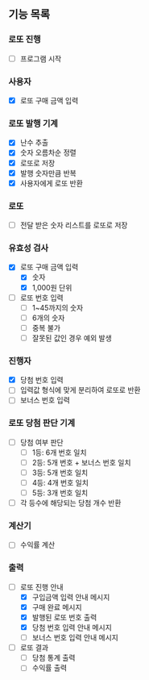 ## 기능 목록
### 로또 진행
- [ ] 프로그램 시작

### 사용자
- [X] 로또 구매 금액 입력

### 로또 발행 기계
- [X] 난수 추출
- [X] 숫자 오름차순 정렬
- [X] 로또로 저장
- [X] 발행 숫자만큼 반복
- [X] 사용자에게 로또 반환

### 로또
- [ ] 전달 받은 숫자 리스트를 로또로 저장

### 유효성 검사
- [X] 로또 구매 금액 입력
  - [X] 숫자
  - [X] 1,000원 단위
- [ ] 로또 번호 입력
  - [ ] 1~45까지의 숫자
  - [ ] 6개의 숫자
  - [ ] 중복 불가
  - [ ] 잘못된 값인 경우 예외 발생

### 진행자
- [X] 당첨 번호 입력
- [ ] 입력값 형식에 맞게 분리하여 로또로 반환
- [ ] 보너스 번호 입력

### 로또 당첨 판단 기계
- [ ] 당첨 여부 판단
  - [ ] 1등: 6개 번호 일치
  - [ ] 2등: 5개 번호 + 보너스 번호 일치
  - [ ] 3등: 5개 번호 일치
  - [ ] 4등: 4개 번호 일치
  - [ ] 5등: 3개 번호 일치
- [ ] 각 등수에 해당되는 당첨 개수 반환

### 계산기
- [ ] 수익률 계산

### 출력
- [ ] 로또 진행 안내
  - [X] 구입금액 입력 안내 메시지
  - [X] 구매 완료 메시지
  - [X] 발행된 로또 번호 출력
  - [X] 당첨 번호 입력 안내 메시지
  - [ ] 보너스 번호 입력 안내 메시지
- [ ] 로또 결과
  - [ ] 당첨 통계 출력
  - [ ] 수익률 출력

